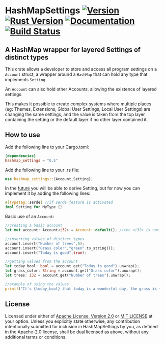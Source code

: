 # HashMapSettings [![Version]][Crates.io] [![Rust Version]][Rust 1.76] [![Documentation]][Docs.rs] [![Build Status]][Actions]

[Version]: https://img.shields.io/crates/v/hashmap_settings.svg
[Crates.io]: https://crates.io/crates/hashmap_settings
[Documentation]: https://img.shields.io/docsrs/hashmap_settings/latest
[Docs.rs]: https://docs.rs/hashmap_settings
[Build Status]: https://img.shields.io/github/actions/workflow/status/OxidizedLoop/HashMapSettings/rust.yml
[Actions]: https://github.com/OxidizedLoop/HashMapSettings/actions
[Rust Version]: https://img.shields.io/badge/rust-1.76+-lightgray.svg
[Rust 1.76]: https://blog.rust-lang.org/2024/02/08/Rust-1.76.0.html

## **A HashMap wrapper for layered Settings of distinct types**

This crate allows a developer to store and access all program settings on a `Account` struct, a wrapper around a `HashMap` that can hold any type that implements `Setting`.

An `Account` can also hold other Accounts, allowing the existence of layered settings.

This makes it possible to create complex systems where multiple places (eg: Themes, Extensions, Global User Settings, Local User Settings) are changing the same settings, and the value is taken from the top layer containing the setting or the default layer if no other layer contained it.

## How to use

Add the following line to your Cargo.toml:

```toml
[dependencies]
hashmap_settings = "0.5"
```

Add the following line to your .rs file:

```rust
use hashmap_settings::{Account,Setting};
```

In the [future](https://github.com/OxidizedLoop/HashMapSettings/issues/1) you will be able to derive Setting, but for now you can implement it by adding the following lines:

```rust
#[typetag::serde] //if serde feature is activated
impl Setting for MyType {}
```

Basic use of an `Account`:

```rust
//creating a basic account
let mut account: Account<i32> = Account::default(); //the <i32> is not relevant for this example 

//inserting values of distinct types
account.insert("Number of trees",5);
account.insert("Grass color","green".to_string());
account.insert("Today is good",true);

//getting values from the account 
let today_bool: bool = account.get("Today is good").unwrap();
let grass_color: String = account.get("Grass color").unwrap();
let trees: i32 = account.get("Number of trees").unwrap();

//example of using the values 
print!("It's {today_bool} that today is a wonderful day, the grass is {grass_color} and I can see {trees} trees in the distance");
```

## License

Licensed under either of [Apache License, Version 2.0](LICENSE-APACHE) or [MIT LICENSE](LICENSE-MIT) at your option.
Unless you explicitly state otherwise, any contribution intentionally submitted for inclusion in HashMapSettings by you, as defined in the Apache-2.0 license, shall be dual licensed as above, without any additional terms or conditions.
